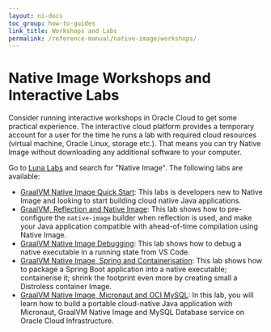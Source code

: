 ```yaml
---
layout: ni-docs
toc_group: how-to-guides
link_title: Workshops and Labs
permalink: /reference-manual/native-image/workshops/
---
```


# Native Image Workshops and Interactive Labs

Consider running interactive workshops in Oracle Cloud to get some practical experience. 
The interactive cloud platform provides a temporary account for a user for the time he runs a lab with required cloud resources (virtual machine, Oracle Linux, storage etc.).
That means you can try Native Image without downloading any additional software to your computer.

Go to [Luna Labs](https://luna.oracle.com/) and search for "Native Image". 
The following labs are available:

- [GraalVM Native Image Quick Start](https://luna.oracle.com/lab/47dafec8-4095-4fba-8313-dad43a64dee4): This labs is developers new to Native Image and looking to start building cloud native Java applications.
- [GraalVM, Reflection and Native Image](https://luna.oracle.com/lab/5fde71fb-8044-4c82-aa1c-3f2e5771caed):
This lab shows how to pre-configure the `native-image` builder when reflection is used, and make your Java application compatible with ahead-of-time compilation using Native Image.
- [GraalVM Native Image Debugging](https://luna.oracle.com/lab/cbe9d331-5dbc-4300-a5ca-20b88346cbcf): This lab shows how to debug a native executable in a running state from VS Code.
- [GraalVM Native Image, Spring and Containerisation](https://luna.oracle.com/lab/fdfd090d-e52c-4481-a8de-dccecdca7d68): This lab shows how to package a Spring Boot application into a native executable; containerise it; shrink the footprint even more  by creating small a Distroless container Image.
- [GraalVM Native Image, Micronaut and OCI MySQL](https://luna.oracle.com/lab/a78388fd-c15f-48b4-96aa-5e4716ae236c): In this lab, you will learn how to build a portable cloud-native Java application with Micronaut, GraalVM Native Image and MySQL Database service on Oracle Cloud Infrastructure.